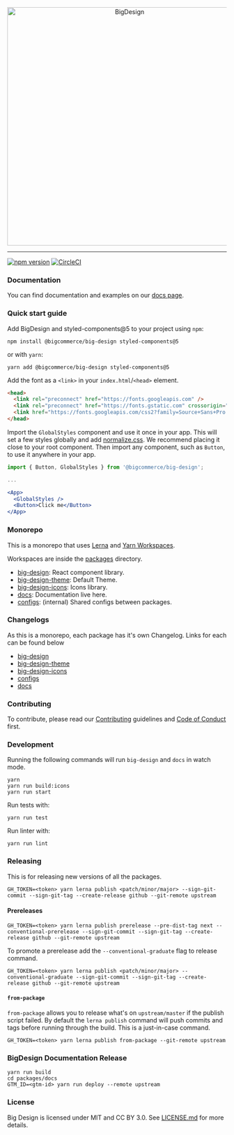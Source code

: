 <div align="center">
  <a href="https://design.bigcommerce.com/components">
    <img alt="BigDesign" src="https://bigcommerce.github.io/big-design/logo-with-text.svg" width="546">
  </a>
</div>

---

[![npm version](https://img.shields.io/npm/v/@bigcommerce/big-design.svg?style=flat)](https://www.npmjs.com/package/@bigcommerce/big-design) [![CircleCI](https://circleci.com/gh/bigcommerce/big-design.svg?style=shield)](https://circleci.com/gh/bigcommerce/big-design)

### Documentation

You can find documentation and examples on our [docs page](https://bigcommerce.github.io/big-design).

### Quick start guide

Add BigDesign and styled-components@5 to your project using `npm`:

```
npm install @bigcommerce/big-design styled-components@5
```

or with `yarn`:

```
yarn add @bigcommerce/big-design styled-components@5
```

Add the font as a `<link>` in your `index.html`/`<head>` element.

```html
<head>
  <link rel="preconnect" href="https://fonts.googleapis.com" />
  <link rel="preconnect" href="https://fonts.gstatic.com" crossorigin="" />
  <link href="https://fonts.googleapis.com/css2?family=Source+Sans+Pro:wght@200;300;400;600&display=swap" rel="stylesheet" />
</head>
```

Import the `GlobalStyles` component and use it once in your app. This will set a few styles globally
and add [normalize.css](https://github.com/necolas/normalize.css/). We recommend placing it close to
your root component. Then import any component, such as `Button`, to use it anywhere in your app.

```jsx
import { Button, GlobalStyles } from '@bigcommerce/big-design';

...

<App>
  <GlobalStyles />
  <Button>Click me</Button>
</App>
```

### Monorepo

This is a monorepo that uses [Lerna](https://lernajs.io) and [Yarn Workspaces](https://yarnpkg.com/lang/en/docs/workspaces/).

Workspaces are inside the [packages](https://github.com/bigcommerce/big-design/blob/master/packages) directory.

- [big-design](https://github.com/bigcommerce/big-design/blob/master/packages/big-design): React component library.
- [big-design-theme](https://github.com/bigcommerce/big-design/blob/master/packages/big-design-theme): Default Theme.
- [big-design-icons](https://github.com/bigcommerce/big-design/blob/master/packages/big-design-icons): Icons library.
- [docs](https://github.com/bigcommerce/big-design/blob/master/packages/docs): Documentation live here.
- [configs](https://github.com/bigcommerce/big-design/blob/master/packages/configs): (internal) Shared configs between packages.

### Changelogs

As this is a monorepo, each package has it's own Changelog. Links for each can be found below

- [big-design](https://github.com/bigcommerce/big-design/blob/master/packages/big-design/CHANGELOG.md)
- [big-design-theme](https://github.com/bigcommerce/big-design/blob/master/packages/big-design-theme/CHANGELOG.md)
- [big-design-icons](https://github.com/bigcommerce/big-design/blob/master/packages/big-design-icons/CHANGELOG.md)
- [configs](https://github.com/bigcommerce/big-design/tree/master/packages/configs)
- [docs](https://github.com/bigcommerce/big-design/blob/master/packages/docs/CHANGELOG.md)

### Contributing

To contribute, please read our [Contributing](https://github.com/bigcommerce/big-design/blob/master/CONTRIBUTING.md) guidelines
and [Code of Conduct](https://github.com/bigcommerce/big-design/blob/master/CODE_OF_CONDUCT.md) first.

### Development

Running the following commands will run `big-design` and `docs` in watch mode.

```
yarn
yarn run build:icons
yarn run start
```

Run tests with:

```
yarn run test
```

Run linter with:

```
yarn run lint
```

### Releasing

This is for releasing new versions of all the packages.

```
GH_TOKEN=<token> yarn lerna publish <patch/minor/major> --sign-git-commit --sign-git-tag --create-release github --git-remote upstream
```

#### Prereleases

```
GH_TOKEN=<token> yarn lerna publish prerelease --pre-dist-tag next --conventional-prerelease --sign-git-commit --sign-git-tag --create-release github --git-remote upstream
```

To promote a prerelease add the `--conventional-graduate` flag to release command.

```
GH_TOKEN=<token> yarn lerna publish <patch/minor/major> --conventional-graduate --sign-git-commit --sign-git-tag --create-release github --git-remote upstream
```

#### `from-package`

`from-package` allows you to release what's on `upstream/master` if the publish script failed. By default the `lerna publish` command will push commits and tags before running through the build. This is a just-in-case command.

```
GH_TOKEN=<token> yarn lerna publish from-package --git-remote upstream
```

### BigDesign Documentation Release

```
yarn run build
cd packages/docs
GTM_ID=<gtm-id> yarn run deploy --remote upstream
```

### License
Big Design is licensed under MIT and CC BY 3.0. See [LICENSE.md](./LICENSE.md) for more details.
